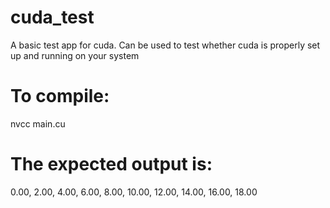 # cuda_test
A basic test app for cuda. Can be used to test whether cuda is properly set up and running on your system

# To compile:
nvcc main.cu

# The expected output is:
0.00, 2.00, 4.00, 6.00, 8.00, 10.00, 12.00, 14.00, 16.00, 18.00
